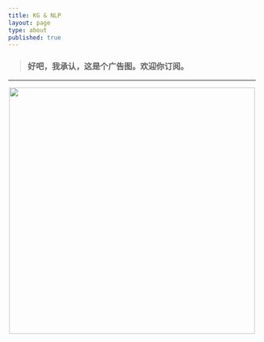 ```yaml
---
title: KG & NLP
layout: page
type: about
published: true
---
```

> ### 好吧，我承认，这是个广告图。欢迎你订阅。
---

<div align="center"><img width="500" height="auto" src="https://www.bobinsun.cn/assets/images/QR-code.jpg"/></div>
